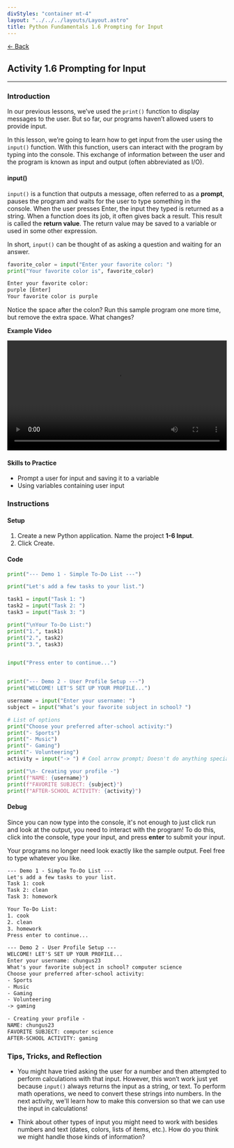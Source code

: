```yaml
---
divStyles: "container mt-4"
layout: "../../../layouts/Layout.astro"
title: Python Fundamentals 1.6 Prompting for Input
---
```


[← Back](/python-fundamentals/)

## Activity 1.6 Prompting for Input

---

### Introduction

In our previous lessons, we’ve used the `print()` function to display messages to the user. But so far, our programs haven’t allowed users to provide input.

In this lesson, we’re going to learn how to get input from the user using the `input()` function. With this function, users can interact with the program by typing into the console. This exchange of information between the user and the program is known as input and output (often abbreviated as I/O).

#### input()

`input()` is a function that outputs a message, often referred to as a **prompt**,  pauses the program and waits for the user to type something in the console. When the user presses Enter, the input they typed is returned as a string. When a function does its job, it often gives back a result. This result is called the **return value**. The return value may be saved to a variable or used in some other expression.

In short, `input()` can be thought of as asking a question and waiting for an answer.

```python
favorite_color = input("Enter your favorite color: ")
print("Your favorite color is", favorite_color)

```

```txt
Enter your favorite color:
purple [Enter]
Your favorite color is purple
```

Notice the space after the colon? Run this sample program one more time, but remove the extra space. What changes?

**Example Video**

<video src="/courses/python-fundamentals/input-animation.mp4" controls style="width: 100%; max-width: 640px;"></video>

#### Skills to Practice

- Prompt a user for input and saving it to a variable
- Using variables containing user input

### Instructions

#### Setup

1. Create a new Python application. Name the project **1-6 Input**.
2. Click Create.

#### Code

```python
print("--- Demo 1 - Simple To-Do List ---")

print("Let's add a few tasks to your list.")

task1 = input("Task 1: ")
task2 = input("Task 2: ")
task3 = input("Task 3: ")

print("\nYour To-Do List:")
print("1.", task1)
print("2.", task2)
print("3.", task3)


input("Press enter to continue...")


print("--- Demo 2 - User Profile Setup ---")
print("WELCOME! LET'S SET UP YOUR PROFILE...")

username = input("Enter your username: ")
subject = input("What’s your favorite subject in school? ")

# List of options
print("Choose your preferred after-school activity:")
print("- Sports")
print("- Music")
print("- Gaming")
print("- Volunteering")
activity = input("-> ") # Cool arrow prompt; Doesn't do anything special

print("\n- Creating your profile -")
print(f"NAME: {username}")
print(f"FAVORITE SUBJECT: {subject}")
print(f"AFTER-SCHOOL ACTIVITY: {activity}")
```

#### Debug

Since you can now type into the console, it's not enough to just click run and look at the output, you need to interact with the program! To do this, click into the console, type your input, and press **enter** to submit your input.

Your programs no longer need look exactly like the sample output. Feel free to type whatever you like.

```txt
--- Demo 1 - Simple To-Do List ---
Let's add a few tasks to your list.
Task 1: cook
Task 2: clean
Task 3: homework

Your To-Do List:
1. cook
2. clean
3. homework
Press enter to continue...

--- Demo 2 - User Profile Setup ---
WELCOME! LET'S SET UP YOUR PROFILE...
Enter your username: chungus23
What's your favorite subject in school? computer science
Choose your preferred after-school activity:
- Sports
- Music
- Gaming
- Volunteering
-> gaming

- Creating your profile -
NAME: chungus23
FAVORITE SUBJECT: computer science
AFTER-SCHOOL ACTIVITY: gaming
```

### Tips, Tricks, and Reflection

- You might have tried asking the user for a number and then attempted to perform calculations with that input. However, this won’t work just yet because `input()` always returns the input as a string, or text. To perform math operations, we need to convert these strings into numbers. In the next activity, we'll learn how to make this conversion so that we can use the input in calculations!

- Think about other types of input you might need to work with besides numbers and text (dates, colors, lists of items, etc.). How do you think we might handle those kinds of information?